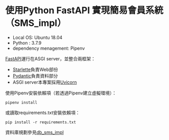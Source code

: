 # 使用Python FastAPI 實現簡易會員系統 （SMS_impl）
- Local OS: Ubuntu 18.04
- Python : 3.7.9
- dependency menagement: Pipenv

[FastAPI]運行在ASGI server，並整合兩框架： 
- [Starlette]負責Web部份
- [Pydantic]負責資料部分
- ASGI server本專案採用[Uvicorn]

使用Pipenv安裝依賴項（若透過Pipenv建立虛擬環境）：
```
pipenv install
```

或讀取requirements.txt安裝依賴項：
```
pip install -r requirements.txt
```

資料庫規劃參見[db_sms_impl]

[FastAPI]: https://fastapi.tiangolo.com/
[Starlette]: https://www.starlette.io/
[Pydantic]: https://pydantic-docs.helpmanual.io/
[Uvicorn]: https://www.uvicorn.org/
[db_sms_impl]: https://github.com/ShenTengTu/db_sms_impl
